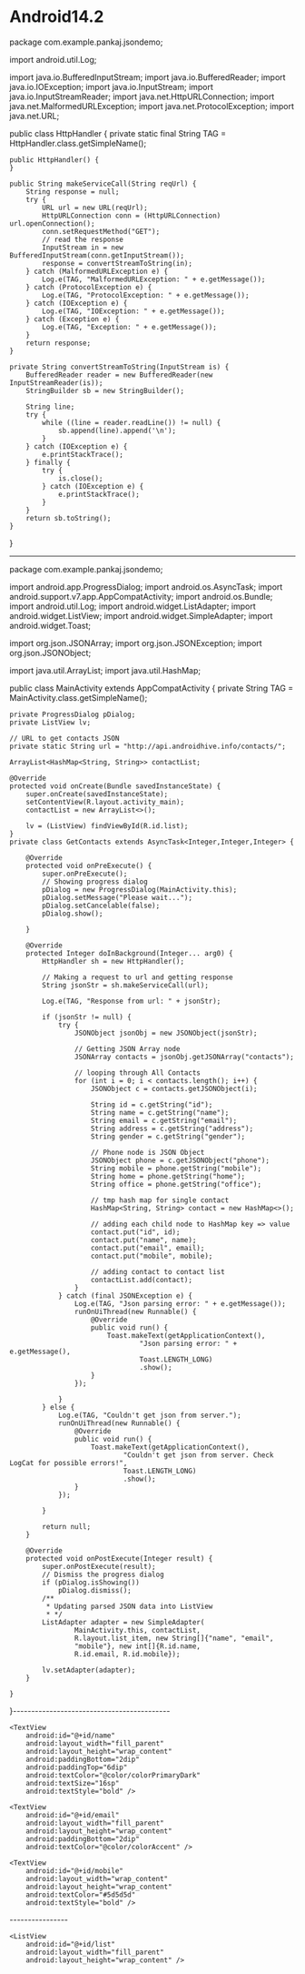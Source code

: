 # Android14.2
package com.example.pankaj.jsondemo;


import android.util.Log;

import java.io.BufferedInputStream;
import java.io.BufferedReader;
import java.io.IOException;
import java.io.InputStream;
import java.io.InputStreamReader;
import java.net.HttpURLConnection;
import java.net.MalformedURLException;
import java.net.ProtocolException;
import java.net.URL;

public class HttpHandler {
    private static final String TAG = HttpHandler.class.getSimpleName();

    public HttpHandler() {
    }

    public String makeServiceCall(String reqUrl) {
        String response = null;
        try {
            URL url = new URL(reqUrl);
            HttpURLConnection conn = (HttpURLConnection) url.openConnection();
            conn.setRequestMethod("GET");
            // read the response
            InputStream in = new BufferedInputStream(conn.getInputStream());
            response = convertStreamToString(in);
        } catch (MalformedURLException e) {
            Log.e(TAG, "MalformedURLException: " + e.getMessage());
        } catch (ProtocolException e) {
            Log.e(TAG, "ProtocolException: " + e.getMessage());
        } catch (IOException e) {
            Log.e(TAG, "IOException: " + e.getMessage());
        } catch (Exception e) {
            Log.e(TAG, "Exception: " + e.getMessage());
        }
        return response;
    }

    private String convertStreamToString(InputStream is) {
        BufferedReader reader = new BufferedReader(new InputStreamReader(is));
        StringBuilder sb = new StringBuilder();

        String line;
        try {
            while ((line = reader.readLine()) != null) {
                sb.append(line).append('\n');
            }
        } catch (IOException e) {
            e.printStackTrace();
        } finally {
            try {
                is.close();
            } catch (IOException e) {
                e.printStackTrace();
            }
        }
        return sb.toString();
    }
}

--------
package com.example.pankaj.jsondemo;

import android.app.ProgressDialog;
import android.os.AsyncTask;
import android.support.v7.app.AppCompatActivity;
import android.os.Bundle;
import android.util.Log;
import android.widget.ListAdapter;
import android.widget.ListView;
import android.widget.SimpleAdapter;
import android.widget.Toast;

import org.json.JSONArray;
import org.json.JSONException;
import org.json.JSONObject;

import java.util.ArrayList;
import java.util.HashMap;

public class MainActivity extends AppCompatActivity {
    private String TAG = MainActivity.class.getSimpleName();

    private ProgressDialog pDialog;
    private ListView lv;

    // URL to get contacts JSON
    private static String url = "http://api.androidhive.info/contacts/";

    ArrayList<HashMap<String, String>> contactList;

    @Override
    protected void onCreate(Bundle savedInstanceState) {
        super.onCreate(savedInstanceState);
        setContentView(R.layout.activity_main);
        contactList = new ArrayList<>();

        lv = (ListView) findViewById(R.id.list);
    }
    private class GetContacts extends AsyncTask<Integer,Integer,Integer> {

        @Override
        protected void onPreExecute() {
            super.onPreExecute();
            // Showing progress dialog
            pDialog = new ProgressDialog(MainActivity.this);
            pDialog.setMessage("Please wait...");
            pDialog.setCancelable(false);
            pDialog.show();

        }

        @Override
        protected Integer doInBackground(Integer... arg0) {
            HttpHandler sh = new HttpHandler();

            // Making a request to url and getting response
            String jsonStr = sh.makeServiceCall(url);

            Log.e(TAG, "Response from url: " + jsonStr);

            if (jsonStr != null) {
                try {
                    JSONObject jsonObj = new JSONObject(jsonStr);

                    // Getting JSON Array node
                    JSONArray contacts = jsonObj.getJSONArray("contacts");

                    // looping through All Contacts
                    for (int i = 0; i < contacts.length(); i++) {
                        JSONObject c = contacts.getJSONObject(i);

                        String id = c.getString("id");
                        String name = c.getString("name");
                        String email = c.getString("email");
                        String address = c.getString("address");
                        String gender = c.getString("gender");

                        // Phone node is JSON Object
                        JSONObject phone = c.getJSONObject("phone");
                        String mobile = phone.getString("mobile");
                        String home = phone.getString("home");
                        String office = phone.getString("office");

                        // tmp hash map for single contact
                        HashMap<String, String> contact = new HashMap<>();

                        // adding each child node to HashMap key => value
                        contact.put("id", id);
                        contact.put("name", name);
                        contact.put("email", email);
                        contact.put("mobile", mobile);

                        // adding contact to contact list
                        contactList.add(contact);
                    }
                } catch (final JSONException e) {
                    Log.e(TAG, "Json parsing error: " + e.getMessage());
                    runOnUiThread(new Runnable() {
                        @Override
                        public void run() {
                            Toast.makeText(getApplicationContext(),
                                    "Json parsing error: " + e.getMessage(),
                                    Toast.LENGTH_LONG)
                                    .show();
                        }
                    });

                }
            } else {
                Log.e(TAG, "Couldn't get json from server.");
                runOnUiThread(new Runnable() {
                    @Override
                    public void run() {
                        Toast.makeText(getApplicationContext(),
                                "Couldn't get json from server. Check LogCat for possible errors!",
                                Toast.LENGTH_LONG)
                                .show();
                    }
                });

            }

            return null;
        }

        @Override
        protected void onPostExecute(Integer result) {
            super.onPostExecute(result);
            // Dismiss the progress dialog
            if (pDialog.isShowing())
                pDialog.dismiss();
            /**
             * Updating parsed JSON data into ListView
             * */
            ListAdapter adapter = new SimpleAdapter(
                    MainActivity.this, contactList,
                    R.layout.list_item, new String[]{"name", "email",
                    "mobile"}, new int[]{R.id.name,
                    R.id.email, R.id.mobile});

            lv.setAdapter(adapter);
        }

    }
}-------------------------------------------
<?xml version="1.0" encoding="utf-8"?>
<LinearLayout xmlns:android="http://schemas.android.com/apk/res/android"
    android:layout_width="fill_parent"
    android:layout_height="wrap_content"
    android:orientation="vertical"
    android:padding="@dimen/activity_horizontal_margin">

    <TextView
        android:id="@+id/name"
        android:layout_width="fill_parent"
        android:layout_height="wrap_content"
        android:paddingBottom="2dip"
        android:paddingTop="6dip"
        android:textColor="@color/colorPrimaryDark"
        android:textSize="16sp"
        android:textStyle="bold" />

    <TextView
        android:id="@+id/email"
        android:layout_width="fill_parent"
        android:layout_height="wrap_content"
        android:paddingBottom="2dip"
        android:textColor="@color/colorAccent" />

    <TextView
        android:id="@+id/mobile"
        android:layout_width="wrap_content"
        android:layout_height="wrap_content"
        android:textColor="#5d5d5d"
        android:textStyle="bold" />
</LinearLayout>
----------------
<?xml version="1.0" encoding="utf-8"?>
<RelativeLayout xmlns:android="http://schemas.android.com/apk/res/android"
    xmlns:tools="http://schemas.android.com/tools"
    android:layout_width="match_parent"
    android:layout_height="match_parent"
    tools:context="com.example.pankaj.jsondemo.MainActivity">

    <ListView
        android:id="@+id/list"
        android:layout_width="fill_parent"
        android:layout_height="wrap_content" />
</RelativeLayout>
